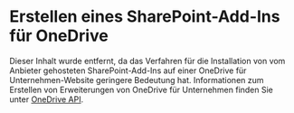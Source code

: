 
# Erstellen eines SharePoint-Add-Ins für OneDrive

Dieser Inhalt wurde entfernt, da das Verfahren für die Installation von vom Anbieter gehosteten SharePoint-Add-Ins auf einer OneDrive für Unternehmen-Website geringere Bedeutung hat. Informationen zum Erstellen von Erweiterungen von OneDrive für Unternehmen finden Sie unter  [OneDrive API](https://dev.onedrive.com/).




